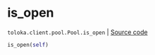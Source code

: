 # is_open
`toloka.client.pool.Pool.is_open` | [Source code](https://github.com/Toloka/toloka-kit/blob/v1.1.2/src/client/pool/__init__.py#L248)

```python
is_open(self)
```


